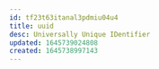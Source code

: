 ```yaml
---
id: tf23t63itanal3pdmiu04u4
title: uuid
desc: Universally Unique IDentifier
updated: 1645739024808
created: 1645738997143
---
```



